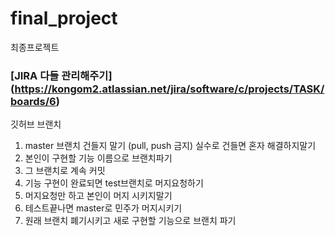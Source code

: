 # final_project
최종프로젝트

### [JIRA 다들 관리해주기] (https://kongom2.atlassian.net/jira/software/c/projects/TASK/boards/6)

깃허브 브랜치
1. master 브랜치 건들지 말기 (pull, push 금지) 실수로 건들면 혼자 해결하지말기
2. 본인이 구현할 기능 이름으로 브랜치파기
3. 그 브랜치로 계속 커밋
4. 기능 구현이 완료되면 test브랜치로 머지요청하기
5. 머지요청만 하고 본인이 머지 시키지말기
6. 테스트끝나면 master로 민주가 머지시키기
7. 원래 브랜치 폐기시키고 새로 구현할 기능으로 브랜치 파기
